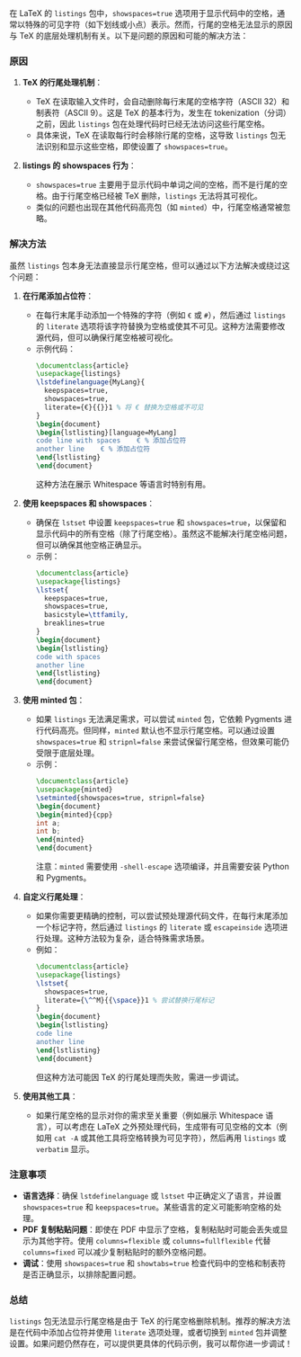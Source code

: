 在 LaTeX 的 `listings` 包中，`showspaces=true` 选项用于显示代码中的空格，通常以特殊的可见字符（如下划线或小点）表示。然而，行尾的空格无法显示的原因与 TeX 的底层处理机制有关。以下是问题的原因和可能的解决方法：

### 原因
1. **TeX 的行尾处理机制**：
   - TeX 在读取输入文件时，会自动删除每行末尾的空格字符（ASCII 32）和制表符（ASCII 9）。这是 TeX 的基本行为，发生在 tokenization（分词）之前，因此 `listings` 包在处理代码时已经无法访问这些行尾空格。
   - 具体来说，TeX 在读取每行时会移除行尾的空格，这导致 `listings` 包无法识别和显示这些空格，即使设置了 `showspaces=true`。[](https://tex.stackexchange.com/questions/296523/listings-package-last-whitespace-removed-before-the-newline-character-how-to-k)

2. **listings 的 showspaces 行为**：
   - `showspaces=true` 主要用于显示代码中单词之间的空格，而不是行尾的空格。由于行尾空格已经被 TeX 删除，`listings` 无法将其可视化。
   - 类似的问题也出现在其他代码高亮包（如 `minted`）中，行尾空格通常被忽略。[](https://github.com/gpoore/minted/issues/56)

### 解决方法
虽然 `listings` 包本身无法直接显示行尾空格，但可以通过以下方法解决或绕过这个问题：

1. **在行尾添加占位符**：
   - 在每行末尾手动添加一个特殊的字符（例如 `€` 或 `#`），然后通过 `listings` 的 `literate` 选项将该字符替换为空格或使其不可见。这种方法需要修改源代码，但可以确保行尾空格被可视化。
   - 示例代码：
     ```latex
     \documentclass{article}
     \usepackage{listings}
     \lstdefinelanguage{MyLang}{
       keepspaces=true,
       showspaces=true,
       literate={€}{{}}1 % 将 € 替换为空格或不可见
     }
     \begin{document}
     \begin{lstlisting}[language=MyLang]
     code line with spaces    € % 添加占位符
     another line    € % 添加占位符
     \end{lstlisting}
     \end{document}
     ```
     这种方法在展示 Whitespace 等语言时特别有用。[](https://tex.stackexchange.com/questions/431661/how-can-i-preserve-whitespaces-at-line-endings-in-listings)

2. **使用 keepspaces 和 showspaces**：
   - 确保在 `lstset` 中设置 `keepspaces=true` 和 `showspaces=true`，以保留和显示代码中的所有空格（除了行尾空格）。虽然这不能解决行尾空格问题，但可以确保其他空格正确显示。
   - 示例：
     ```latex
     \documentclass{article}
     \usepackage{listings}
     \lstset{
       keepspaces=true,
       showspaces=true,
       basicstyle=\ttfamily,
       breaklines=true
     }
     \begin{document}
     \begin{lstlisting}
     code with spaces    
     another line    
     \end{lstlisting}
     \end{document}
     ```

3. **使用 minted 包**：
   - 如果 `listings` 无法满足需求，可以尝试 `minted` 包，它依赖 Pygments 进行代码高亮。但同样，`minted` 默认也不显示行尾空格。可以通过设置 `showspaces=true` 和 `stripnl=false` 来尝试保留行尾空格，但效果可能仍受限于底层处理。
   - 示例：
     ```latex
     \documentclass{article}
     \usepackage{minted}
     \setminted{showspaces=true, stripnl=false}
     \begin{document}
     \begin{minted}{cpp}
     int a;    
     int b;    
     \end{minted}
     \end{document}
     ```
     注意：`minted` 需要使用 `-shell-escape` 选项编译，并且需要安装 Python 和 Pygments。[](https://github.com/gpoore/minted/issues/56)

4. **自定义行尾处理**：
   - 如果你需要更精确的控制，可以尝试预处理源代码文件，在每行末尾添加一个标记字符，然后通过 `listings` 的 `literate` 或 `escapeinside` 选项进行处理。这种方法较为复杂，适合特殊需求场景。
   - 例如：
     ```latex
     \documentclass{article}
     \usepackage{listings}
     \lstset{
       showspaces=true,
       literate={\^^M}{{\space}}1 % 尝试替换行尾标记
     }
     \begin{document}
     \begin{lstlisting}
     code line    
     another line    
     \end{lstlisting}
     \end{document}
     ```
     但这种方法可能因 TeX 的行尾处理而失败，需进一步调试。[](https://tex.stackexchange.com/questions/296523/listings-package-last-whitespace-removed-before-the-newline-character-how-to-k)

5. **使用其他工具**：
   - 如果行尾空格的显示对你的需求至关重要（例如展示 Whitespace 语言），可以考虑在 LaTeX 之外预处理代码，生成带有可见空格的文本（例如用 `cat -A` 或其他工具将空格转换为可见字符），然后再用 `listings` 或 `verbatim` 显示。

### 注意事项
- **语言选择**：确保 `lstdefinelanguage` 或 `lstset` 中正确定义了语言，并设置 `showspaces=true` 和 `keepspaces=true`。某些语言的定义可能影响空格的处理。
- **PDF 复制粘贴问题**：即使在 PDF 中显示了空格，复制粘贴时可能会丢失或显示为其他字符。使用 `columns=flexible` 或 `columns=fullflexible` 代替 `columns=fixed` 可以减少复制粘贴时的额外空格问题。[](https://tex.stackexchange.com/questions/4911/phantom-spaces-in-listings)
- **调试**：使用 `showspaces=true` 和 `showtabs=true` 检查代码中的空格和制表符是否正确显示，以排除配置问题。

### 总结
`listings` 包无法显示行尾空格是由于 TeX 的行尾空格删除机制。推荐的解决方法是在代码中添加占位符并使用 `literate` 选项处理，或者切换到 `minted` 包并调整设置。如果问题仍然存在，可以提供更具体的代码示例，我可以帮你进一步调试！